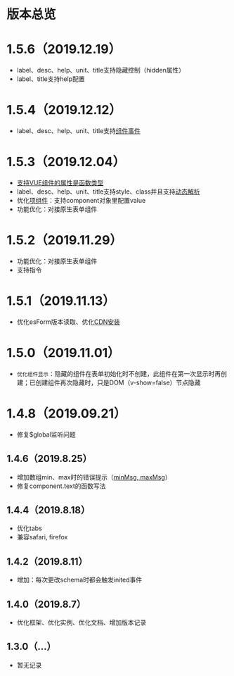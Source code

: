 # 版本总览

# 1.5.6（2019.12.19）
- label、desc、help、unit、title支持隐藏控制（hidden属性）
- label、title支持help配置

# 1.5.4（2019.12.12）
- label、desc、help、unit、title支持[组件事件](../base/com-format.md#组件事件)

# 1.5.3（2019.12.04）
- [支持VUE组件的属性是函数类型](../base/com-format.md#当props里面的某属性是的类型是函数怎么办？)
- label、desc、help、unit、title支持style、class并且支持[动态解析](../base/parse.md)
- 优化[项组件](../base/component.md)：支持component对象里配置value
- 功能优化：对接原生表单组件

# 1.5.2（2019.11.29）
- 功能优化：对接原生表单组件
- 支持指令

# 1.5.1（2019.11.13）
- 优化esForm版本读取、优化[CDN安装](../base/install.md#npm安装)

# 1.5.0（2019.11.01）
- `优化组件显示`：隐藏的组件在表单初始化时不创建，此组件在第一次显示时再创建；已创建组件再次隐藏时，只是DOM（v-show=false）节点隐藏

# 1.4.8（2019.09.21）
- 修复$global监听问题

## 1.4.6（2019.8.25）
- 增加数组min、max时的错误提示（[minMsg, maxMsg](../base/array.md#配置属性)）
- 修复component.text的函数写法

## 1.4.4（2019.8.18）
- 优化tabs
- 兼容safari, firefox

## 1.4.2（2019.8.11）
- 增加：每次更改schema时都会触发inited事件

## 1.4.0（2019.8.7）
- 优化框架、优化实例、优化文档、增加版本记录

## 1.3.0（...）
- 暂无记录
